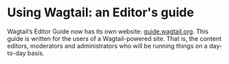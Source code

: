 # Using Wagtail: an Editor's guide

Wagtail’s Editor Guide now has its own website: [guide.wagtail.org](https://guide.wagtail.org/). This guide is written for the users of a Wagtail-powered site. That is, the content editors, moderators and administrators who will be running things on a day-to-day basis.
